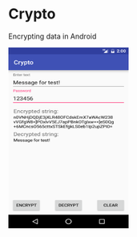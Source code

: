 # Crypto
Encrypting data in Android

<img src="/screenshots/image.png" alt="Screenshot" title="Screenshot" width="240" height="360" />
